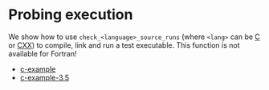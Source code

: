 # Probing execution

We show how to use `check_<language>_source_runs`
(where `<lang>` can be [C](https://cmake.org/cmake/help/latest/module/CheckCSourceRuns.html) or
[CXX](https://cmake.org/cmake/help/latest/module/CheckCXXSourceRuns.html))
to compile, link and run a test executable.
This function is not available for Fortran!


- [c-example](c-example/)
- [c-example-3.5](c-example-3.5/)
